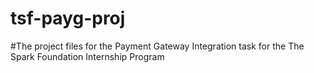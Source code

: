 # tsf-payg-proj
#The project files for the Payment Gateway Integration task for the The Spark Foundation Internship Program
